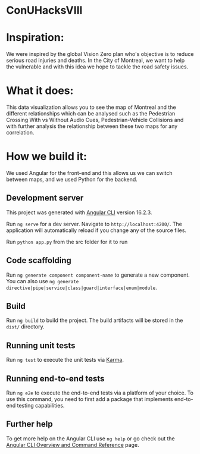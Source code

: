 # ConUHacksVIII

# Inspiration: 
We were inspired by the global Vision Zero plan who's objective is to reduce serious road injuries and deaths. In the City of Montreal, we want to help the vulnerable and with this idea we hope to tackle the road safety issues. 

# What it does:
This data visualization allows you to see the map of Montreal and the different relationships which can be analysed such as the Pedestrian Crossing With vs Without Audio Cues, Pedestrian-Vehicle Collisions and with further analysis the relationship between these two maps for any correlation.

# How we build it:
 We used Angular for the front-end and this allows us we can switch between maps, and we used Python for the backend.


## Development server

This project was generated with [Angular CLI](https://github.com/angular/angular-cli) version 16.2.3.

Run `ng serve` for a dev server. Navigate to `http://localhost:4200/`. The application will automatically reload if you change any of the source files.

Run `python app.py` from the src folder for it to run

## Code scaffolding

Run `ng generate component component-name` to generate a new component. You can also use `ng generate directive|pipe|service|class|guard|interface|enum|module`.

## Build

Run `ng build` to build the project. The build artifacts will be stored in the `dist/` directory.

## Running unit tests

Run `ng test` to execute the unit tests via [Karma](https://karma-runner.github.io).

## Running end-to-end tests

Run `ng e2e` to execute the end-to-end tests via a platform of your choice. To use this command, you need to first add a package that implements end-to-end testing capabilities.

## Further help

To get more help on the Angular CLI use `ng help` or go check out the [Angular CLI Overview and Command Reference](https://angular.io/cli) page.

